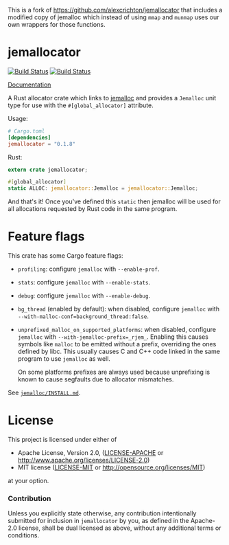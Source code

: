 This is a fork of https://github.com/alexcrichton/jemallocator that includes a modified copy
of jemalloc which instead of using `mmap` and `munmap` uses our own wrappers for those functions.

# jemallocator

[![Build Status](https://travis-ci.org/alexcrichton/jemallocator.svg?branch=master)](https://travis-ci.org/alexcrichton/jemallocator) [![Build Status](https://ci.appveyor.com/api/projects/status/github/alexcrichton/jemallocator?branch=master&svg=true)](https://ci.appveyor.com/project/alexcrichton/jemallocator/branch/master)

[Documentation](https://docs.rs/jemallocator)

A Rust allocator crate which links to [jemalloc](http://jemalloc.net/)
and provides a `Jemalloc` unit type for use with the `#[global_allocator]` attribute.

Usage:

```toml
# Cargo.toml
[dependencies]
jemallocator = "0.1.8"
```

Rust:

```rust
extern crate jemallocator;

#[global_allocator]
static ALLOC: jemallocator::Jemalloc = jemallocator::Jemalloc;
```

And that's it! Once you've defined this `static` then jemalloc will be used for
all allocations requested by Rust code in the same program.


# Feature flags

This crate has some Cargo feature flags:

* `profiling`: configure `jemalloc` with `--enable-prof`.

* `stats`: configure `jemalloc` with `--enable-stats`.

* `debug`: configure `jemalloc` with `--enable-debug`.

* `bg_thread` (enabled by default): when disabled, configure `jemalloc` with
  `--with-malloc-conf=background_thread:false`.

* `unprefixed_malloc_on_supported_platforms`:
  when disabled, configure `jemalloc` with `--with-jemalloc-prefix=_rjem_`.
  Enabling this causes symbols like `malloc` to be emitted without a prefix,
  overriding the ones defined by libc.
  This usually causes C and C++ code linked in the same program to use `jemalloc` as well.

  On some platforms prefixes are always used
  because unprefixing is known to cause segfaults due to allocator mismatches.

See [`jemalloc/INSTALL.md`](https://github.com/jemalloc/jemalloc/blob/dev/INSTALL.md#advanced-configuration).

# License

This project is licensed under either of

 * Apache License, Version 2.0, ([LICENSE-APACHE](LICENSE-APACHE) or
   http://www.apache.org/licenses/LICENSE-2.0)
 * MIT license ([LICENSE-MIT](LICENSE-MIT) or
   http://opensource.org/licenses/MIT)

at your option.

### Contribution

Unless you explicitly state otherwise, any contribution intentionally submitted
for inclusion in `jemallocator` by you, as defined in the Apache-2.0 license, shall be
dual licensed as above, without any additional terms or conditions.
